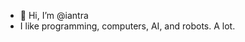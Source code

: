 - 👋 Hi, I’m @iantra
- I like programming, computers, AI, and robots. A lot.

<!---
iantra/iantra is a ✨ special ✨ repository because its `README.md` (this file) appears on your GitHub profile.
You can click the Preview link to take a look at your changes.
--->
